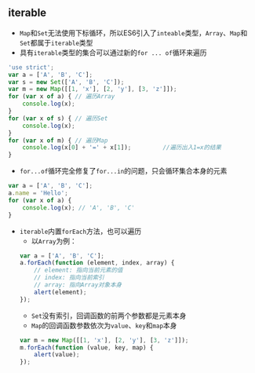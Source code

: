 ## iterable
- `Map`和`Set`无法使用下标循环，所以ES6引入了`inteable`类型，`Array`、`Map`和`Set`都属于`iterable`类型
- 具有`iterable`类型的集合可以通过新的`for ... of`循环来遍历
```javascript
'use strict';
var a = ['A', 'B', 'C'];
var s = new Set(['A', 'B', 'C']);
var m = new Map([[1, 'x'], [2, 'y'], [3, 'z']]);
for (var x of a) { // 遍历Array
    console.log(x);
}
for (var x of s) { // 遍历Set
    console.log(x);
}
for (var x of m) { // 遍历Map
    console.log(x[0] + '=' + x[1]);         //遍历出入1=x的结果
}
```
- `for...of`循环完全修复了`for...in`的问题，只会循环集合本身的元素
```javascript
var a = ['A', 'B', 'C'];
a.name = 'Hello';
for (var x of a) {
    console.log(x); // 'A', 'B', 'C'
}
```
- `iterable`内置`forEach`方法，也可以遍历
    - 以`Array`为例：
    ```javascript
    var a = ['A', 'B', 'C'];
    a.forEach(function (element, index, array) {
        // element: 指向当前元素的值
        // index: 指向当前索引
        // array: 指向Array对象本身
        alert(element);
    });
    ```
    - `Set`没有索引，回调函数的前两个参数都是元素本身
    - `Map`的回调函数参数依次为`value`、`key`和`map`本身
    ```javascript
    var m = new Map([[1, 'x'], [2, 'y'], [3, 'z']]);
    m.forEach(function (value, key, map) {
        alert(value);
    });
    ```